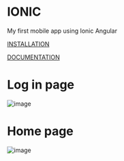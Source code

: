 # IONIC

My first mobile app using Ionic Angular

[INSTALLATION](https://www.youtube.com/watch?v=BF-huhiNbhw&t=342s&ab_channel=CodeSwag)


[DOCUMENTATION](https://ionicframework.com/docs/)

# Log in page

![image](https://user-images.githubusercontent.com/61162446/159169618-ee7f1581-6ced-4dfc-909c-d8aae2990d20.png)

# Home page

![image](https://user-images.githubusercontent.com/61162446/159169591-b16b998c-c1c0-4136-96f7-b61e5bd65bda.png)
